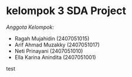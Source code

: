 # kelompok 3 SDA Project
*Anggota Kelompok:*
- Ragah Mujahidin        (2407051015)
- Arif Ahmad Muzakky     (2407051017)
- Neti Prinayani         (2407051010)
- Ella Karina Anindita   (2407051001)

test
